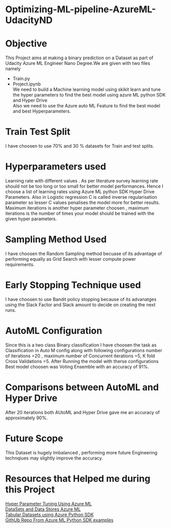 # Optimizing-ML-pipeline-AzureML-UdacityND
# Objective <br>
This Project aims at making a binary prediction on a Dataset as part of Udacity Azure ML Engineer Nano Degree.We are given with two files namely
- Train.py<br>
- Project.ipynb<br>
We need to build a Machine learning model using skikit learn and tune the hyper parameters to find the best model using azure ML python SDK and Hyper Drive<br>
Also we need to  use the Azure auto ML Feature  to find the best model and best Hyperparameters.<br>
# Train Test Split<br>
I have choosen to use 70% and 30 % datasets for Train and test splits.<br>
# Hyperparameters used
Learning rate with different values . As per literature survey learning rate should not be too long or too small for better model performances. Hence I choose a list of learning rates
using Azure ML python SDK Hyper Drive Parameters. Also in Logistic  regression  C is called inverse regularisation parameter so lesser  C values penalises the model more for better results.<br>
Maximum iterations is another hyper parameter choosen , maximum iterations is the number of times your model should be trained with the  given hyper parameters.<br>
# Sampling Method Used<br>
I have choosen the Random Sampling method  becuase of its advantage of performing equally as Grid Search with lesser compute power requirements.<br>
# Early Stopping Technique used <br>
I have choosen to use Bandit policy stopping because of its advanatges using the Slack Factor and Slack amount to decide  on  creating the next runs. <br>
# AutoML Configuration
Since this is a two class Binary classification I have choosen the task as Classification in Auto M config along with following configurations  number of iterations =20 , maximum number of Concurrent iterations =5, K fold Cross Validations =5. After Running the model with therse configurations Best model choosen was Voting Ensemble with an accuracy of 91%.
# Comparisons between AutoML and Hyper Drive<br>
After 20 iterations  both AUtoML and Hyper Drive gave me an accuracy of approximately 90%.<br>
# Future Scope<br>
This Dataset is hugely Imbalanced , performing more future Engineering technqiues may slightly improve the accuracy.<br>
# Resources that Helped me during this Project
[Hyper Parameter Tuning Using Azure ML](https://docs.microsoft.com/en-us/azure/machine-learning/how-to-tune-hyperparameters)<br>
[DataSets and Data Stores Azure ML](https://docs.microsoft.com/en-us/azure/machine-learning/how-to-create-register-datasets)<br>
[Tabular Datasets using Azure Python SDK](https://docs.microsoft.com/en-us/python/api/azureml-core/azureml.data.dataset_factory.tabulardatasetfactory?view=azure-ml-py)<br>
[GithUb Repo From Azure ML Python SDK examples](https://github.com/Azure/MachineLearningNotebooks/blob/master/tutorials/create-first-ml-experiment/tutorial-1st-experiment-sdk-train.ipynb)
